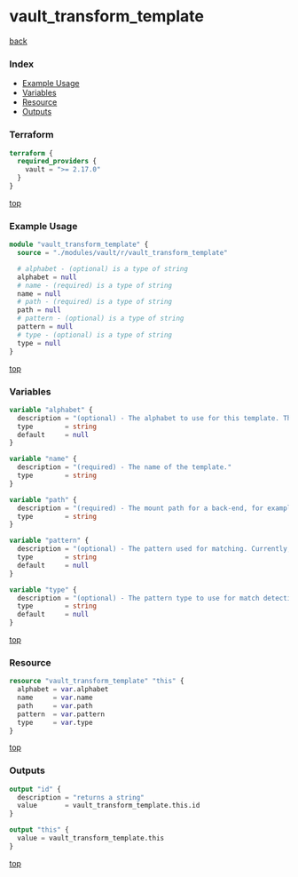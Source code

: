 # vault_transform_template

[back](../vault.md)

### Index

- [Example Usage](#example-usage)
- [Variables](#variables)
- [Resource](#resource)
- [Outputs](#outputs)

### Terraform

```terraform
terraform {
  required_providers {
    vault = ">= 2.17.0"
  }
}
```

[top](#index)

### Example Usage

```terraform
module "vault_transform_template" {
  source = "./modules/vault/r/vault_transform_template"

  # alphabet - (optional) is a type of string
  alphabet = null
  # name - (required) is a type of string
  name = null
  # path - (required) is a type of string
  path = null
  # pattern - (optional) is a type of string
  pattern = null
  # type - (optional) is a type of string
  type = null
}
```

[top](#index)

### Variables

```terraform
variable "alphabet" {
  description = "(optional) - The alphabet to use for this template. This is only used during FPE transformations."
  type        = string
  default     = null
}

variable "name" {
  description = "(required) - The name of the template."
  type        = string
}

variable "path" {
  description = "(required) - The mount path for a back-end, for example, the path given in \"$ vault auth enable -path=my-aws aws\"."
  type        = string
}

variable "pattern" {
  description = "(optional) - The pattern used for matching. Currently, only regular expression pattern is supported."
  type        = string
  default     = null
}

variable "type" {
  description = "(optional) - The pattern type to use for match detection. Currently, only regex is supported."
  type        = string
  default     = null
}
```

[top](#index)

### Resource

```terraform
resource "vault_transform_template" "this" {
  alphabet = var.alphabet
  name     = var.name
  path     = var.path
  pattern  = var.pattern
  type     = var.type
}
```

[top](#index)

### Outputs

```terraform
output "id" {
  description = "returns a string"
  value       = vault_transform_template.this.id
}

output "this" {
  value = vault_transform_template.this
}
```

[top](#index)
